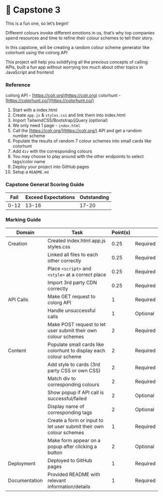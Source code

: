 # 💎 Capstone 3

This is a fun one, so let’s begin!

Different colours invoke different emotions in us, that’s why top companies spend resources and time to refine their colour schemes to tell their story.

In this capstone, will be creating a random colour scheme generator like colorhunt using the colrorg API

This project will help you solidifying all the previous concepts of calling APIs, built a fun app without worrying too much about other topics in JavaScript and frontend

### Reference

colrorg API - [https://colr.org](https://colr.org)
colorhunt - [https://colorhunt.co/](https://colorhunt.co/)

1. Start with a index.html
2. Create `app.js` & `styles.css` and link them into index.html
3. Import TailwindCSS/Bootstrap/jQuery (optional)
4. We only need 1 page - `index.html`
5. Call the [https://colr.org/](https://colr.org/) API and get a random number scheme
6. Populate the results of random 7 colour schemes into small cards like colorhunt
7. Add `div` with the corresponding colours
8. You may choose to play around with the other endpoints to select tags/color name
9. Deploy your project into GitHub pages
10. Setup a `README.md`

### Capstone General Scoring Guide

| Fail | Exceed Expectations | Outstanding |
| ---- | ------------------- | ----------- |
| 0-12 | 13-16               | 17-20       |

### Marking Guide

| Domain        | Task                                                               | Point(s) |          |
| ------------- | ------------------------------------------------------------------ | -------- | -------- |
| Creation      | Created index.html app.js styles.css                               | 0.25     | Required |
|               | Linked all files to each other correctly                           | 0.25     | Required |
|               | Place `<script>` and `<style>` at a correct place                  | 0.25     | Required |
|               | Import 3rd party CDN correctly                                     | 0.25     | Required |
| API Calls     | Make GET request to colorg API                                     | 1        | Required |
|               | Handle unsuccessful calls                                          | 1        | Optional |
|               | Make POST request to let user submit their own colour schemes      | 2        | Required |
| Content       | Populate small cards like colorhunt to display each colour scheme  | 2        | Required |
|               | Add style to cards (3rd party CSS or own CSS)                      | 2        | Required |
|               | Match div to corresponding colours                                 | 2        | Required |
|               | Show popup if API call is successful/failed                        | 2        | Optional |
|               | Display name of corresponding tags                                 | 2        | Optional |
|               | Create a form or input to let user submit their own colour schemes | 1        | Required |
|               | Make form appear on a popup after clicking a button                | 2        | Optional |
| Deployment    | Deployed to GitHub pages                                           | 1        | Required |
| Documentation | Provided README with relevant information/details                  | 1        | Required |
